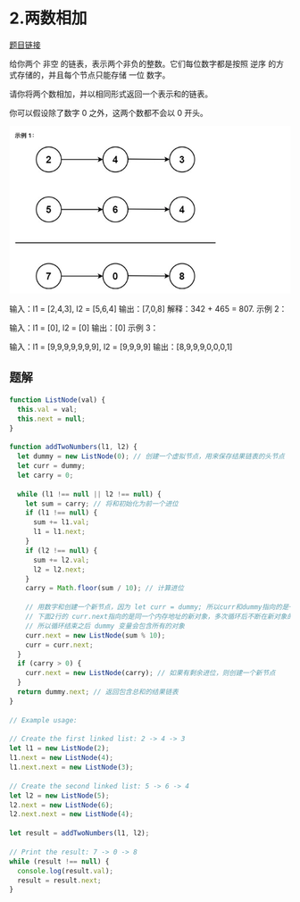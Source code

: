 # 2.两数相加
[题目链接](https://leetcode.cn/problems/add-two-numbers/description/)

给你两个 非空 的链表，表示两个非负的整数。它们每位数字都是按照 逆序 的方式存储的，并且每个节点只能存储 一位 数字。

请你将两个数相加，并以相同形式返回一个表示和的链表。

你可以假设除了数字 0 之外，这两个数都不会以 0 开头。

![add-two-numbers.png](./add-two-numbers-image.assets/add-two-numbers.png)


输入：l1 = [2,4,3], l2 = [5,6,4]
输出：[7,0,8]
解释：342 + 465 = 807.
示例 2：

输入：l1 = [0], l2 = [0]
输出：[0]
示例 3：

输入：l1 = [9,9,9,9,9,9,9], l2 = [9,9,9,9]
输出：[8,9,9,9,0,0,0,1]

## 题解
```js
function ListNode(val) {
  this.val = val;
  this.next = null;
}

function addTwoNumbers(l1, l2) {
  let dummy = new ListNode(0); // 创建一个虚拟节点，用来保存结果链表的头节点
  let curr = dummy;
  let carry = 0;

  while (l1 !== null || l2 !== null) {
    let sum = carry; // 将和初始化为前一个进位
    if (l1 !== null) {
      sum += l1.val;
      l1 = l1.next;
    }
    if (l2 !== null) {
      sum += l2.val;
      l2 = l2.next;
    }
    carry = Math.floor(sum / 10); // 计算进位

    // 用数字和创建一个新节点，因为 let curr = dummy; 所以curr和dummy指向的是一个内存地址对象，
    // 下面2行的 curr.next指向的是同一个内存地址的新对象，多次循环后不断在新对象的下面创建新内存地址的对象，
    // 所以循环结束之后 dummy 变量会包含所有的对象
    curr.next = new ListNode(sum % 10); 
    curr = curr.next;
  }
  if (carry > 0) {
    curr.next = new ListNode(carry); // 如果有剩余进位，则创建一个新节点
  }
  return dummy.next; // 返回包含总和的结果链表
}

// Example usage:

// Create the first linked list: 2 -> 4 -> 3
let l1 = new ListNode(2);
l1.next = new ListNode(4);
l1.next.next = new ListNode(3);

// Create the second linked list: 5 -> 6 -> 4
let l2 = new ListNode(5);
l2.next = new ListNode(6);
l2.next.next = new ListNode(4);

let result = addTwoNumbers(l1, l2);

// Print the result: 7 -> 0 -> 8
while (result !== null) {
  console.log(result.val);
  result = result.next;
}
```

